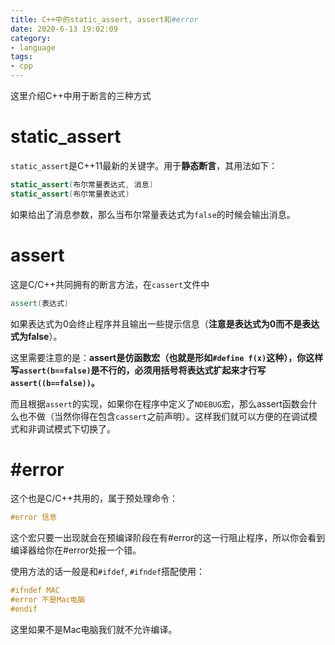 ```yaml
---
title: C++中的static_assert, assert和#error
date: 2020-6-13 19:02:09
category:
- language
tags:
- cpp
---
```


这里介绍C++中用于断言的三种方式
<!--more-->

# static_assert

`static_assert`是C++11最新的关键字。用于**静态断言**，其用法如下：

```c++
static_assert(布尔常量表达式, 消息)
static_assert(布尔常量表达式)
```

如果给出了消息参数，那么当布尔常量表达式为`false`的时候会输出消息。

# assert

这是C/C++共同拥有的断言方法，在`cassert`文件中

```c++
assert(表达式)
```

如果表达式为0会终止程序并且输出一些提示信息（**注意是表达式为0而不是表达式为false**）。

这里需要注意的是：**assert是仿函数宏（也就是形如`#define f(x)`这种），你这样写`assert(b==false)`是不行的，必须用括号将表达式扩起来才行写`assert((b==false))`。**

而且根据`assert`的实现，如果你在程序中定义了`NDEBUG`宏，那么assert函数会什么也不做（当然你得在包含`cassert`之前声明）。这样我们就可以方便的在调试模式和非调试模式下切换了。

# \#error

这个也是C/C++共用的，属于预处理命令：

```c++
#error 信息
```

这个宏只要一出现就会在预编译阶段在有#error的这一行阻止程序，所以你会看到编译器给你在#error处报一个错。

使用方法的话一般是和`#ifdef`, `#ifndef`搭配使用：

```c++
#ifndef MAC
#error 不是Mac电脑
#endif
```

这里如果不是Mac电脑我们就不允许编译。